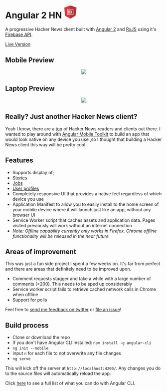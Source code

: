 # Angular 2 HN <img src="public/assets/images/angular2-hn.png" width = 40>

A progressive Hacker News client built with [Angular 2](https://angular.io/) and [RxJS](http://reactivex.io/) using it's [Firebase API](https://github.com/HackerNews/API).

[Live Version](https://angular2-hn.firebaseapp.com)

## Mobile Preview

<p align="center">
  <img src = "http://i.imgur.com/46BnTDt.gif">
</p>

## Laptop Preview

<p align="center">
  <img src = "http://i.imgur.com/ANsQU93.gif">
</p>

## Really? Just another Hacker News client?

Yeah I know, there are a [ton](https://github.com/cheeaun/awesome-hacker-news) of Hacker News readers and clients out there. I wanted to play around with [Angular Mobile Toolkit](https://mobile.angular.io/) to build an app that would look native on any device you use ,so I thought that building a Hacker News client this way will be pretty cool. 

## Features

 + Supports display of; 
  + [Stories](https://angular2-hn.firebaseapp.com/item/12398451)
  + [Jobs](https://angular2-hn.firebaseapp.com/item/12366966)
  + [User profiles](https://angular2-hn.firebaseapp.com/user/dhouston)
 + Completely responsive UI that provides a native feel regardless of which device you use
 + Application Manifest to allow you to easily install to the home screen of your mobile device where it will launch just like an app, without any browser UI 
 + Service Worker script that caches assets and application data. Pages visited previously will work without an internet connection
  + *Note: Offline capability currently only works in Firefox. Chrome offline functionality will be released in the near future*

## Areas of improvement

This was just a fun side project I spent a few weeks on. It's far from perfect and there are areas that definitely need to be improved upon.

 - Comment requests stagger and take a while with a large number of comments (>200). This needs to be sped up considerably
 - Service worker script fails to retrieve cached network calls in Chrome when offline
 - Support for polls

 Feel free to [send me feedback on twitter](https://twitter.com/hdjirdeh) or [file an issue](https://github.com/hdjirdeh/angular2-hn/issues/new)!

## Build process

 - Clone or download the repo
 - If you don't have Angular CLI installed: `npm install -g angular-cli`
 - `ng init --mobile`
 - Input `n` for each file to not overwrite any file changes
 - `ng serve`

This will kick off the server at `http://localhost:4200/`. Any changes you do to the source files will automatically reload the app.

Click [here](https://cli.angular.io/) to see a full list of what you can do with Angular CLI.
